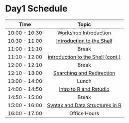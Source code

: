 # Day1 Schedule

| Time            |  Topic  |
|:------------------------:|:------------------------------------------------:|
|10:00 - 10:30 | Workshop Introduction |
|10:30 - 11:00 | [Introduction to the Shell](lessons/01_the_filesystem.md) |
|11:00 - 11:10 | Break |
|11:10 - 12:00 | [Introduction to the Shell (cont.)](lessons/01_the_filesystem.md) |
|12:00 - 12:10 | Break |
|12:10 - 13:00 | [Searching and Redirection](lessons/02_searching_files.md) |
|13:00 - 14:00 | Lunch |
|14:00 - 14:50 | [Intro to R and Rstudio](lessons/05_introR-R-and-RStudio.md) |
|14:50 - 15:00 | Break |
|15:00 - 16:00 | [Syntax and Data Structures in R](lessons/07_R_refresher.R) |
|16:00 - 17:00 | Office Hours |
